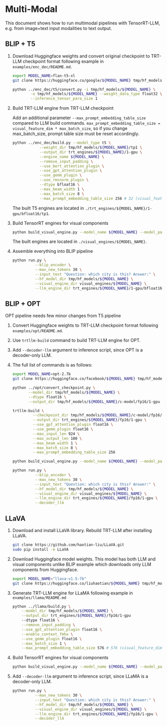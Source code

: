 # Multi-Modal

This document shows how to run multimodal pipelines with TensorRT-LLM, e.g. from image+text input modalities to text output.

## BLIP + T5

1. Download Huggingface weights and convert original checkpoint to TRT-LLM checkpoint format
   following example in `examples/enc_dec/README.md`.

    ```bash
    export MODEL_NAME=flan-t5-xl
    git clone https://huggingface.co/google/${MODEL_NAME} tmp/hf_models/${MODEL_NAME}

    python ../enc_dec/t5/convert.py -i tmp/hf_models/${MODEL_NAME} \
            -o tmp/hf_models/${MODEL_NAME} --weight_data_type float32 \
            --inference_tensor_para_size 1
    ```

2. Build TRT-LLM engine from TRT-LLM checkpoint

    Add an additional parameter `--max_prompt_embedding_table_size` compared to LLM build commands.
    `max_prompt_embedding_table_size = visual_feature_dim * max_batch_size`,
    so if you change max_batch_size, prompt table size must be reset accordingly.

    ```bash
    python ../enc_dec/build.py --model_type t5 \
                --weight_dir tmp/hf_models/${MODEL_NAME}/tp1 \
                --output_dir trt_engines/${MODEL_NAME}/1-gpu \
                --engine_name ${MODEL_NAME} \
                --remove_input_padding \
                --use_bert_attention_plugin \
                --use_gpt_attention_plugin \
                --use_gemm_plugin \
                --use_rmsnorm_plugin \
                --dtype bfloat16 \
                --max_beam_width 1 \
                --max_batch_size 8 \
                --max_prompt_embedding_table_size 256 # 32 (visual_feature_dim) * 8 (max_batch_size)
    ```

    The built T5 engines are located in `./trt_engines/${MODEL_NAME}/1-gpu/bfloat16/tp1`.

3.  Build TensorRT engines for visual components

    ```bash
    python build_visual_engine.py --model_name ${MODEL_NAME} --model_path tmp/hf_models/${MODEL_NAME}
    ```

    The built engines are located in `./visual_engines/${MODEL_NAME}`.

4. Assemble everything into BLIP pipeline

    ```bash
    python run.py \
              --blip_encoder \
              --max_new_tokens 30 \
              --input_text "Question: which city is this? Answer:" \
              --hf_model_dir tmp/hf_models/${MODEL_NAME} \
              --visual_engine_dir visual_engines/${MODEL_NAME} \
              --llm_engine_dir trt_engines/${MODEL_NAME}/1-gpu/bfloat16/tp1
    ```

## BLIP + OPT

OPT pipeline needs few minor changes from T5 pipeline

1. Convert Huggingface weights to TRT-LLM checkpoint format following `examples/opt/README.md`.

2. Use `trtllm-build` command to build TRT-LLM engine for OPT.

3. Add `--decoder-llm` argument to inference script, since OPT is a decoder-only LLM.

4. The full list of commands is as follows:

    ```bash
    export MODEL_NAME=opt-2.7b
    git clone https://huggingface.co/facebook/${MODEL_NAME} tmp/hf_models/${MODEL_NAME}

    python ../opt/convert_checkpoint.py \
           --model_dir tmp/hf_models/${MODEL_NAME} \
           --dtype float16 \
           --output_dir tmp/hf_models/${MODEL_NAME}/c-model/fp16/1-gpu

    trtllm-build \
             --checkpoint_dir tmp/hf_models/${MODEL_NAME}/c-model/fp16/1-gpu \
             --output_dir trt_engines/${MODEL_NAME}/fp16/1-gpu \
             --use_gpt_attention_plugin float16 \
             --use_gemm_plugin float16 \
             --max_input_len 924 \
             --max_output_len 100 \
             --max_beam_width 1 \
             --max_batch_size 8 \
             --max_prompt_embedding_table_size 256

    python build_visual_engine.py --model_name ${MODEL_NAME} --model_path tmp/hf_models/${MODEL_NAME}

    python run.py \
              --blip_encoder \
              --max_new_tokens 30 \
              --input_text "Question: which city is this? Answer:" \
              --hf_model_dir tmp/hf_models/${MODEL_NAME} \
              --visual_engine_dir visual_engines/${MODEL_NAME} \
              --llm_engine_dir trt_engines/${MODEL_NAME}/fp16/1-gpu \
              --decoder_llm
    ```

## LLaVA

1. Download and install LLaVA library. Rebuild TRT-LLM after installing LLaVA.

    ```bash
    git clone https://github.com/haotian-liu/LLaVA.git
    sudo pip install -e LLaVA
    ```

2. Download Huggingface model weights. This model has both LLM and visual components
   unlike BLIP example which downloads only LLM components from Huggingface.

    ```bash
    export MODEL_NAME="llava-v1.5-7b"
    git clone https://huggingface.co/liuhaotian/${MODEL_NAME} tmp/hf_models/${MODEL_NAME}
    ```

3. Generate TRT-LLM engine for LLaMA following example in `examples/llama/README.md`

    ```bash
    python ../llama/build.py \
        --model_dir tmp/hf_models/${MODEL_NAME} \
        --output_dir trt_engines/${MODEL_NAME}/fp16/1-gpu
        --dtype float16 \
        --remove_input_padding \
        --use_gpt_attention_plugin float16 \
        --enable_context_fmha \
        --use_gemm_plugin float16 \
        --max_batch_size 1 \
        --max_prompt_embedding_table_size 576 # 576 (visual_feature_dim) * 1 (max_batch_size)
    ```

4.  Build TensorRT engines for visual components

    ```bash
    python build_visual_engine.py --model_name ${MODEL_NAME} --model_path tmp/hf_models/${MODEL_NAME}
    ```

5. Add `--decoder-llm` argument to inference script, since LLaMA is a decoder-only LLM.

    ```bash
    python run.py \
              --max_new_tokens 30 \
              --input_text "Question: which city is this? Answer:" \
              --hf_model_dir tmp/hf_models/${MODEL_NAME} \
              --visual_engine_dir visual_engines/${MODEL_NAME} \
              --llm_engine_dir trt_engines/${MODEL_NAME}/fp16/1-gpu \
              --decoder_llm
    ```
